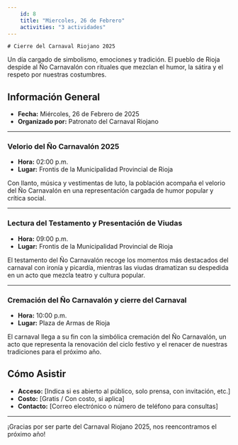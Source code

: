 ```yaml
---
    id: 8
    title: "Miercoles, 26 de Febrero"
    activities: "3 actividades"
---
```

    # Cierre del Carnaval Riojano 2025

Un día cargado de simbolismo, emociones y tradición. El pueblo de Rioja despide al Ño Carnavalón con rituales que mezclan el humor, la sátira y el respeto por nuestras costumbres.

## Información General

- **Fecha:** Miércoles, 26 de Febrero de 2025  
- **Organizado por:** Patronato del Carnaval Riojano  

---

### Velorio del Ño Carnavalón 2025  
- **Hora:** 02:00 p.m.  
- **Lugar:** Frontis de la Municipalidad Provincial de Rioja  

Con llanto, música y vestimentas de luto, la población acompaña el velorio del Ño Carnavalón en una representación cargada de humor popular y crítica social.

---

### Lectura del Testamento y Presentación de Viudas  
- **Hora:** 09:00 p.m.  
- **Lugar:** Frontis de la Municipalidad Provincial de Rioja  

El testamento del Ño Carnavalón recoge los momentos más destacados del carnaval con ironía y picardía, mientras las viudas dramatizan su despedida en un acto que mezcla teatro y cultura popular.

---

### Cremación del Ño Carnavalón y cierre del Carnaval  
- **Hora:** 10:00 p.m.  
- **Lugar:** Plaza de Armas de Rioja  

El carnaval llega a su fin con la simbólica cremación del Ño Carnavalón, un acto que representa la renovación del ciclo festivo y el renacer de nuestras tradiciones para el próximo año.

## Cómo Asistir

- **Acceso:** [Indica si es abierto al público, solo prensa, con invitación, etc.]  
- **Costo:** [Gratis / Con costo, si aplica]  
- **Contacto:** [Correo electrónico o número de teléfono para consultas]  

---

¡Gracias por ser parte del Carnaval Riojano 2025, nos reencontramos el próximo año!
